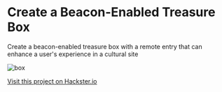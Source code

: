 # Create a Beacon-Enabled Treasure Box

Create a beacon-enabled treasure box with a remote entry that can enhance a user's experience in a cultural site

![box](/projects/beacon-box.png)

[Visit this project on Hackster.io](https://www.hackster.io/agent-hawking-1/create-a-beacon-enabled-treasure-box-085314)
